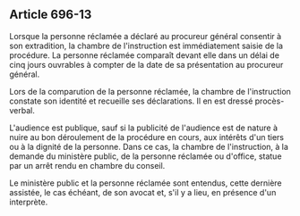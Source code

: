 Article 696-13
----
Lorsque la personne réclamée a déclaré au procureur général consentir à son
extradition, la chambre de l'instruction est immédiatement saisie de la
procédure. La personne réclamée comparaît devant elle dans un délai de cinq
jours ouvrables à compter de la date de sa présentation au procureur général.

Lors de la comparution de la personne réclamée, la chambre de l'instruction
constate son identité et recueille ses déclarations. Il en est dressé procès-
verbal.

L'audience est publique, sauf si la publicité de l'audience est de nature à
nuire au bon déroulement de la procédure en cours, aux intérêts d'un tiers ou à
la dignité de la personne. Dans ce cas, la chambre de l'instruction, à la
demande du ministère public, de la personne réclamée ou d'office, statue par un
arrêt rendu en chambre du conseil.

Le ministère public et la personne réclamée sont entendus, cette dernière
assistée, le cas échéant, de son avocat et, s'il y a lieu, en présence d'un
interprète.
